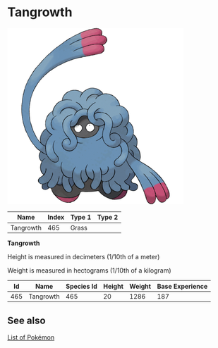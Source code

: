 # Tangrowth


![Tangrowth](images/465.png)

| **Name** | **Index** | **Type 1** | **Type 2** |
|----|----|----|----|
| Tangrowth | 465 | Grass  |  |

**Tangrowth** 


Height is measured in decimeters (1/10th of a meter)

Weight is measured in hectograms (1/10th of a kilogram)

| **Id** | **Name** | **Species Id** | **Height** | **Weight** | **Base Experience** |
|--------|----------|----------------|------------|------------|---------------------|
| 465 | Tangrowth | 465 | 20 | 1286 | 187 |


## See also

[List of Pokémon](../pokemon.md)
